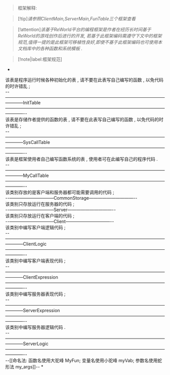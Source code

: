 > 框架解释:  

> [!tip]*请参照ClientMain,ServerMain,FunTable三个框架查看*


> [!attention]*该基于ReWorld平台的编程框架是作者在经历长时间基于ReWorld的游戏创作后进行的开发,
> 若基于此框架编码需遵守下文中的框架规范,值得一提的是此框架可移植性良好,即使不基于此框架编码也可使用本文档库中的各种函数和系统模板 .*


> [!note|label:框架规范]
*
该表是程序运行时候各种初始化的表 , 请不要在此表写自己编写的函数 , 以免代码的时许错乱 ;  
--————————————————————————————————————————InitTable————————————————————————————————————————--   
该表是存储作者提供的函数的表 , 请不要在此表写自己编写的函数 , 以免代码的时许错乱 ;  
--————————————————————————————————————————SysCallTable————————————————————————————————————————--   
该表是框架使用者自己编写函数系统的表 , 使用者可在此编写自己的程序代码 .  
--————————————————————————————————————————MyCallTable————————————————————————————————————————--   
该类别存放的是客户端和服务器都可能需要调用的代码 ;   
--——————————CommonStorage——————————--  
该类别只存放运行在服务器的代码 ;  
--——————————Server——————————--  
该类别只存放运行在客户端的代码 ;    
--——————————Client——————————--   
该类别中编写客户端逻辑代码 ;    
--————————————————————————————————————————ClientLogic————————————————————————————————————————--   
 该类别中编写客户端表现代码 ;    
--————————————————————————————————————————ClientExpression————————————————————————————————————————--  
该类别中编写服务器表现代码 ;    
--————————————————————————————————————————ServerExpression————————————————————————————————————————--   
该类别中编写服务器逻辑代码 .    
--————————————————————————————————————————ServerLogic————————————————————————————————————————--   
--[[命名法: 函数名使用大驼峰 MyFun; 变量名使用小驼峰 myVab; 参数名使用蛇形法 my_args]]--
*

